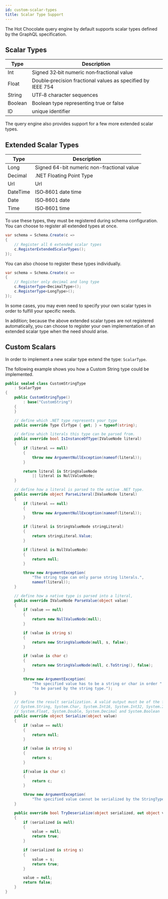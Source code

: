 ```yaml
---
id: custom-scalar-types
title: Scalar Type Support
---
```


The Hot Chocolate query engine by default supports scalar types defined by the GraphQL specification.

## Scalar Types

| Type     | Description                                                 |
| -------- | ----------------------------------------------------------- |
| Int      | Signed 32‐bit numeric non‐fractional value                  |
| Float    | Double‐precision fractional values as specified by IEEE 754 |
| String   | UTF‐8 character sequences                                   |
| Boolean  | Boolean type representing true or false                     |
| ID       | unique identifier                                           |

The query engine also provides support for a few more extended scalar types.

## Extended Scalar Types

| Type     | Description                                                 |
| -------- | ----------------------------------------------------------- |
| Long     | Signed 64-bit numeric non-fractional value                  |
| Decimal  | .NET Floating Point Type                                    |
| Url      | Url                                                         |
| DateTime | ISO‐8601 date time                                          |
| Date     | ISO‐8601 date                                               |
| Time     | ISO‐8601 time                                               |

To use these types, they must be registered during schema configuration. You can choose to register all extended types at once.

```csharp
var schema = Schema.Create(c =>
{
    // Register all 6 extended scalar types
    c.RegisterExtendedScalarTypes();
});
```

You can also choose to register these types individually.

```csharp
var schema = Schema.Create(c =>
{
    // Register only decimal and long type
    c.RegisterType<DecimalType>();
    c.RegisterType<LongType>();
});
```

In some cases, you may even need to specify your own scalar types in order to fulfill your specific needs. 

In addition; because the above extended scalar types are not registered automatically, you can choose to register your own implementation of an extended scalar type when the need should arise.

## Custom Scalars

In order to implement a new scalar type extend the type:  `ScalarType`.

The following example shows you how a Custom String type could be implemented.

```csharp
public sealed class CustomStringType
    : ScalarType
{
    public CustomStringType()
        : base("CustomString")
    {
    }

    // define which .NET type represents your type
    public override Type ClrType { get; } = typeof(string);

    // define which literals this type can be parsed from.
    public override bool IsInstanceOfType(IValueNode literal)
    {
        if (literal == null)
        {
            throw new ArgumentNullException(nameof(literal));
        }

        return literal is StringValueNode
            || literal is NullValueNode;
    }

    // define how a literal is parsed to the native .NET type.
    public override object ParseLiteral(IValueNode literal)
    {
        if (literal == null)
        {
            throw new ArgumentNullException(nameof(literal));
        }

        if (literal is StringValueNode stringLiteral)
        {
            return stringLiteral.Value;
        }

        if (literal is NullValueNode)
        {
            return null;
        }

        throw new ArgumentException(
            "The string type can only parse string literals.",
            nameof(literal));
    }

    // define how a native type is parsed into a literal,
    public override IValueNode ParseValue(object value)
    {
        if (value == null)
        {
            return new NullValueNode(null);
        }

        if (value is string s)
        {
            return new StringValueNode(null, s, false);
        }

        if (value is char c)
        {
            return new StringValueNode(null, c.ToString(), false);
        }

        throw new ArgumentException(
            "The specified value has to be a string or char in order " +
            "to be parsed by the string type.");
    }

    // define the result serialization. A valid output must be of the following .NET types:
    // System.String, System.Char, System.Int16, System.Int32, System.Int64,
    // System.Float, System.Double, System.Decimal and System.Boolean
    public override object Serialize(object value)
    {
        if (value == null)
        {
            return null;
        }

        if (value is string s)
        {
            return s;
        }

        if(value is char c)
        {
            return c;
        }

        throw new ArgumentException(
            "The specified value cannot be serialized by the StringType.");
    }

    public override bool TryDeserialize(object serialized, out object value)
    {
        if (serialized is null)
        {
            value = null;
            return true;
        }

        if (serialized is string s)
        {
            value = s;
            return true;
        }

        value = null;
        return false;
    }
}
```
